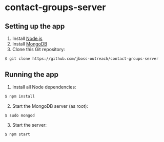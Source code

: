 # contact-groups-server

## Setting up the app
1. Install [Node.js](https://nodejs.org)
2. Install [MongoDB](https://mongodb.com)
3. Clone this Git repository:
```bash
$ git clone https://github.com/jboss-outreach/contact-groups-server
```

## Running the app
1. Install all Node dependencies:
```bash
$ npm install
```
2. Start the MongoDB server (as root):
```bash
$ sudo mongod
```
3. Start the server:
```bash
$ npm start
```
